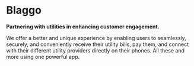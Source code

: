 # Blaggo

**Partnering with utilities in enhancing customer engagement.**

We offer a better and unique experience by enabling users to seamlessly, securely, and conveniently receive their utility bills, pay them, and connect with their different utility providers directly on their phones. All these and more using one powerful app.
